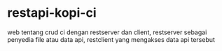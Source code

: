 # restapi-kopi-ci
web tentang crud ci dengan restserver dan client, 
restserver sebagai penyedia file atau data api, 
restclient yang mengakses data api tersebut 
